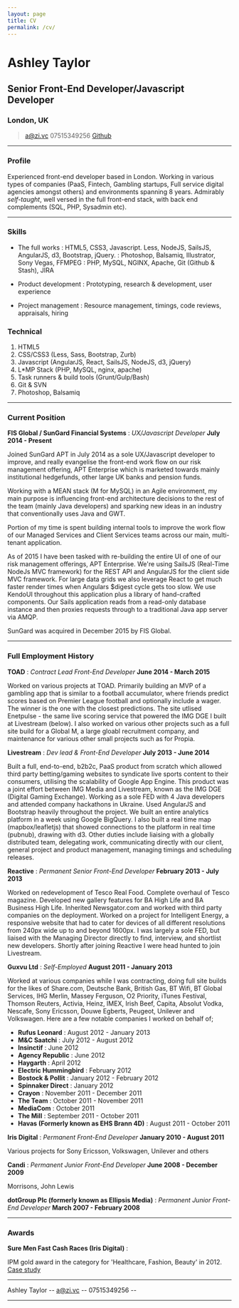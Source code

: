 ```yaml
---
layout: page
title: CV
permalink: /cv/
---
```


# Ashley Taylor
## Senior Front-End Developer/Javascript Developer
### London, UK

> [a@zi.vc](mailto:a@zi.vc)
> 07515349256
> [Github](http://github.com/zivc)


------


### Profile

Experienced front-end developer based in London. Working in various types of companies (PaaS, Fintech, Gambling startups, Full service digital agencies amongst others) and environments spanning 8 years. Admirably _self-taught_, well versed in the full front-end stack, with back end complements (SQL, PHP, Sysadmin etc).


------


### Skills

* The full works
	: HTML5, CSS3, Javascript. Less, NodeJS, SailsJS, AngularJS, d3, Bootstrap, jQuery.
	: Photoshop, Balsamiq, Illustrator, Sony Vegas, FFMPEG
	: PHP, MySQL, NGINX, Apache, Git (Github & Stash), JIRA

* Product development
	: Prototyping, research & development, user experience

* Project management
	: Resource management, timings, code reviews, appraisals, hiring

### Technical

1. HTML5
1. CSS/CSS3 (Less, Sass, Bootstrap, Zurb)
1. Javascript (AngularJS, React, SailsJS, NodeJS, d3, jQuery)
1. L*MP Stack (PHP, MySQL, nginx, apache)
1. Task runners & build tools (Grunt/Gulp/Bash)
1. Git & SVN
1. Photoshop, Balsamiq


------


### Current Position

__FIS Global / SunGard Financial Systems__ : *UX/Javascript Developer* __July 2014 - Present__

Joined SunGard APT in July 2014 as a sole UX/Javascript developer to improve, and really evangelise the front-end work flow on our risk management offering, APT Enterprise which is marketed towards mainly institutional hedgefunds, other large UK banks and pension funds.

Working with a MEAN stack (M for MySQL) in an Agile environment, my main purpose is influencing front-end architecture decisions to the rest of the team (mainly Java developers) and sparking new ideas in an industry that conventionally uses Java and GWT.

Portion of my time is spent building internal tools to improve the work flow of our Managed Services and Client Services teams across our main, multi-tenant application.

As of 2015 I have been tasked with re-building the entire UI of one of our risk management offerings, APT Enterprise. We're using SailsJS (Real-Time NodeJs MVC framework) for the REST API and AngularJS for the client side MVC framework. For large data grids we also leverage React to get much faster render times when Angulars $digest cycle gets too slow. We use KendoUI throughout this application plus a library of hand-crafted components. Our Sails application reads from a read-only database instance and then proxies requests through to a traditional Java app server via AMQP.

SunGard was acquired in December 2015 by FIS Global.


------


### Full Employment History

__TOAD__ : *Contract Lead Front-End Developer* __June 2014 - March 2015__

Worked on various projects at TOAD. Primarily building an MVP of a gambling app that is similar to a football accumulator, where friends predict scores based on Premier League football and optionally include a wager. The winner is the one with the closest predictions. The site utlised Enetpulse - the same live scoring service that powered the IMG DGE I built at Livestream (below). I also worked on various other projects such as a full site build for a Global M, a large gloabl recruitment company, and maintenance for various other small projects such as for Propia.



__Livestream__ : *Dev lead & Front-End Developer* __July 2013 - June 2014__

Built a full, end-to-end, b2b2c, PaaS product from scratch which allowed third party betting/gaming websites to syndicate live sports content to their consumers, utilising the scalability of Google App Engine. This product was a joint effort between IMG Media and Livestream, known as the IMG DGE (Digital Gaming Exchange). Working as a sole FED with 4 Java developers and attended company hackathons in Ukraine. Used AngularJS and Bootstrap heavily throughout the project. We built an entire analytics platform in a week using Google BigQuery. I also built a real time map (mapbox/leafletjs) that showed connections to the platform in real time (pubnub), drawing with d3. Other duties include liaising with a globally distributed team, delegating work, communicating directly with our client, general project and product management, managing timings and scheduling releases.



__Reactive__ : *Permanent Senior Front-End Developer* __February 2013 - July 2013__

Worked on redevelopment of Tesco Real Food. Complete overhaul of Tesco magazine. Developed new gallery features for BA High Life and BA Business High Life. Inherited Newsgator.com and worked with third party companies on the deployment. Worked on a project for Intelligent Energy, a responsive website that had to cater for devices of all different resolutions from 240px wide up to and beyond 1600px. I was largely a sole FED, but liaised with the Managing Director directly to find, interview, and shortlist new developers. Shortly after joining Reactive I were head hunted to join Livestream.



__Guxvu Ltd__ : *Self-Employed* __August 2011 - January 2013__

Worked at various companies while I was contracting, doing full site builds for the likes of Share.com, Deutsche Bank, British Gas, BT Wifi, BT Global Services, IHG Merlin, Massey Ferguson, O2 Priority, iTunes Festival, Thomson Reuters, Activia, Heinz, IMEX, Irish Beef, Capita, Absolut Vodka, Nescafe, Sony Ericsson, Douwe Egberts, Peugeot, Unilever and Volkswagen. Here are a few notable companies I worked on behalf of;

* __Rufus Leonard__ : August 2012 - January 2013
* __M&C Saatchi__ : July 2012 - August 2012
* __Insinctif__ : June 2012
* __Agency Republic__ : June 2012
* __Haygarth__ : April 2012
* __Electric Hummingbird__ : February 2012
* __Bostock & Pollit__ : January 2012 - February 2012
* __Spinnaker Direct__ : January 2012
* __Crayon__ : November 2011 - December 2011
* __The Team__ : October 2011 - November 2011
* __MediaCom__ : October 2011
* __The Mill__ : September 2011 - October 2011
* __Havas (Formerly known as EHS Brann 4D)__ : August 2011 - October 2011



__Iris Digital__ : *Permanent Front-End Developer* __January 2010 - August 2011__

Various projects for Sony Ericsson, Volkswagen, Unilever and others



__Candi__ : *Permanent Junior Front-End Developer* __June 2008 - December 2009__

Morrisons, John Lewis



__dotGroup Plc (formerly known as Ellipsis Media)__ : *Permanent Junior Front-End Developer* __March 2007 - February 2008__


------


### Awards


__Sure Men Fast Cash Races (Iris Digital)__ :

IPM gold award in the category for 'Healthcare, Fashion, Beauty' in 2012. [Case study](https://www.youtube.com/watch?v=b75O6ksyvmw)


------


Ashley Taylor -- [a@zi.vc](mailto:a@zi.vc) -- 07515349256 --


------
